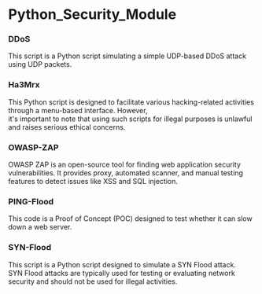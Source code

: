 # Python_Security_Module

### DDoS
This script is a Python script simulating a simple UDP-based DDoS attack using UDP packets.

### Ha3Mrx
This Python script is designed to facilitate various hacking-related activities through a menu-based interface. However, 
<br>
it's important to note that using such scripts for illegal purposes is unlawful and raises serious ethical concerns.

### OWASP-ZAP
OWASP ZAP is an open-source tool for finding web application security vulnerabilities. It provides proxy, automated scanner, and manual testing 
<br>
features to detect issues like XSS and SQL injection.

### PING-Flood
This code is a Proof of Concept (POC) designed to test whether it can slow down a web server.

### SYN-Flood
This script is a Python script designed to simulate a SYN Flood attack. 
<br>
SYN Flood attacks are typically used for testing or evaluating network security and should not be used for illegal activities.
